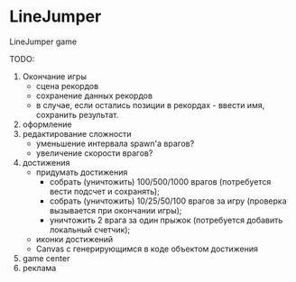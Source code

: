 # LineJumper
LineJumper game

TODO:
1) Окончание игры
	- сцена рекордов
	- сохранение данных рекордов 
	- в случае, если остались позиции в рекордах - ввести имя, сохранить результат.
2) оформление
3) редактирование сложности
	- уменьшение интервала spawn'а врагов?
	- увеличение скорости врагов?
4) достижения
	- придумать достижения
		- собрать (уничтожить) 100/500/1000 врагов (потребуется вести подсчет и сохранять);
		- собрать (уничтожить) 10/25/50/100 врагов за игру (проверка вызывается при окончании игры);
		- уничтожить 2 врага за один прыжок (потребуется добавить локальный счетчик);
	- иконки достижений
	- Canvas с генерирующимся в коде объектом достижения
5) game center
6) реклама
